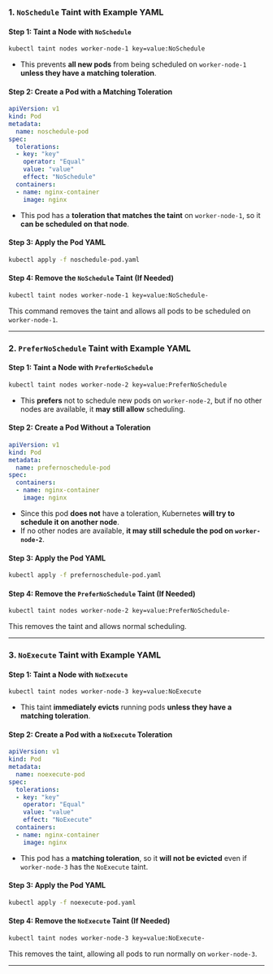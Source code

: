 ### **1. `NoSchedule` Taint with Example YAML**  



#### **Step 1: Taint a Node with `NoSchedule`**
```sh
kubectl taint nodes worker-node-1 key=value:NoSchedule
```
- This prevents **all new pods** from being scheduled on `worker-node-1` **unless they have a matching toleration**.

#### **Step 2: Create a Pod with a Matching Toleration**
```yaml
apiVersion: v1
kind: Pod
metadata:
  name: noschedule-pod
spec:
  tolerations:
  - key: "key"
    operator: "Equal"
    value: "value"
    effect: "NoSchedule"
  containers:
  - name: nginx-container
    image: nginx
```
- This pod has a **toleration that matches the taint** on `worker-node-1`, so it **can be scheduled on that node**.

#### **Step 3: Apply the Pod YAML**
```sh
kubectl apply -f noschedule-pod.yaml
```

#### **Step 4: Remove the `NoSchedule` Taint (If Needed)**
```sh
kubectl taint nodes worker-node-1 key=value:NoSchedule-
```
This command removes the taint and allows all pods to be scheduled on `worker-node-1`.

---

### **2. `PreferNoSchedule` Taint with Example YAML**  

#### **Step 1: Taint a Node with `PreferNoSchedule`**
```sh
kubectl taint nodes worker-node-2 key=value:PreferNoSchedule
```
- This **prefers** not to schedule new pods on `worker-node-2`, but if no other nodes are available, it **may still allow** scheduling.

#### **Step 2: Create a Pod Without a Toleration**
```yaml
apiVersion: v1
kind: Pod
metadata:
  name: prefernoschedule-pod
spec:
  containers:
  - name: nginx-container
    image: nginx
```
- Since this pod **does not** have a toleration, Kubernetes **will try to schedule it on another node**.  
- If no other nodes are available, **it may still schedule the pod on `worker-node-2`**.

#### **Step 3: Apply the Pod YAML**
```sh
kubectl apply -f prefernoschedule-pod.yaml
```

#### **Step 4: Remove the `PreferNoSchedule` Taint (If Needed)**
```sh
kubectl taint nodes worker-node-2 key=value:PreferNoSchedule-
```
This removes the taint and allows normal scheduling.

---

### **3. `NoExecute` Taint with Example YAML**  

#### **Step 1: Taint a Node with `NoExecute`**
```sh
kubectl taint nodes worker-node-3 key=value:NoExecute
```
- This taint **immediately evicts** running pods **unless they have a matching toleration**.

#### **Step 2: Create a Pod with a `NoExecute` Toleration**
```yaml
apiVersion: v1
kind: Pod
metadata:
  name: noexecute-pod
spec:
  tolerations:
  - key: "key"
    operator: "Equal"
    value: "value"
    effect: "NoExecute"
  containers:
  - name: nginx-container
    image: nginx
```
- This pod has a **matching toleration**, so it **will not be evicted** even if `worker-node-3` has the `NoExecute` taint.

#### **Step 3: Apply the Pod YAML**
```sh
kubectl apply -f noexecute-pod.yaml
```

#### **Step 4: Remove the `NoExecute` Taint (If Needed)**
```sh
kubectl taint nodes worker-node-3 key=value:NoExecute-
```
This removes the taint, allowing all pods to run normally on `worker-node-3`.

---

